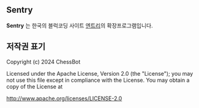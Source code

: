 ## Sentry

**Sentry** 는 한국의 블럭코딩 사이트 [엔트리](https://playentry.org)의 확장프로그램입니다.



## 저작권 표기

Copyright (c) 2024 ChessBot

Licensed under the Apache License, Version 2.0 (the "License");
you may not use this file except in compliance with the License.
You may obtain a copy of the License at

http://www.apache.org/licenses/LICENSE-2.0